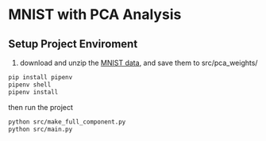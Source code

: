 # MNIST with PCA Analysis
## Setup Project Enviroment
1. download and unzip the [MNIST data](http://yann.lecun.com/exdb/mnist/), and save them to src/pca_weights/
```bash
pip install pipenv
pipenv shell
pipenv install
```

then run the project

```bash
python src/make_full_component.py
python src/main.py
```